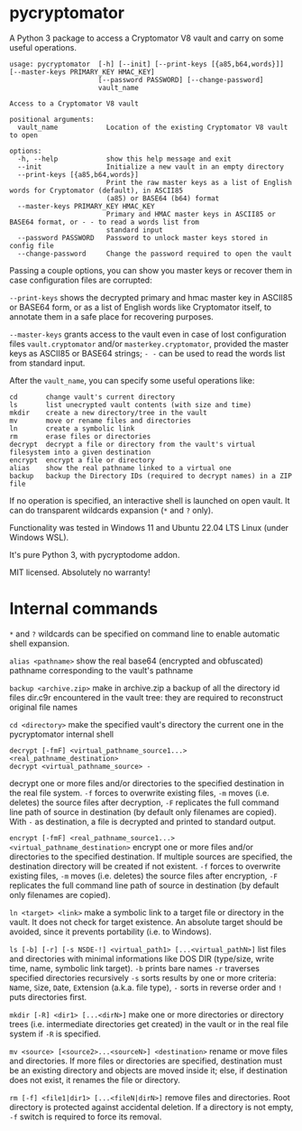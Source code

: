 # pycryptomator

A Python 3 package to access a Cryptomator V8 vault and carry on some useful operations.

```
usage: pycryptomator  [-h] [--init] [--print-keys [{a85,b64,words}]] [--master-keys PRIMARY_KEY HMAC_KEY]
                      [--password PASSWORD] [--change-password]
                      vault_name

Access to a Cryptomator V8 vault

positional arguments:
  vault_name            Location of the existing Cryptomator V8 vault to open

options:
  -h, --help            show this help message and exit
  --init                Initialize a new vault in an empty directory
  --print-keys [{a85,b64,words}]
                        Print the raw master keys as a list of English words for Cryptomator (default), in ASCII85
                        (a85) or BASE64 (b64) format
  --master-keys PRIMARY_KEY HMAC_KEY
                        Primary and HMAC master keys in ASCII85 or BASE64 format, or - - to read a words list from
                        standard input
  --password PASSWORD   Password to unlock master keys stored in config file
  --change-password     Change the password required to open the vault
```

Passing a couple options, you can show you master keys or recover them in case
configuration files are corrupted:

`--print-keys` shows the decrypted primary and hmac master key in ASCII85
or BASE64 form, or as a list of English words like Cryptomator itself, to
annotate them in a safe place for recovering purposes.

`--master-keys`  grants access to the vault even in case of lost configuration
files `vault.cryptomator` and/or `masterkey.cryptomator`, provided the master
keys as ASCII85 or BASE64 strings; `- -` can be used to read the words list
from standard input.


After the `vault_name`, you can specify some useful operations like:

```
cd       change vault's current directory
ls       list unecrypted vault contents (with size and time)
mkdir    create a new directory/tree in the vault
mv       move or rename files and directories
ln       create a symbolic link
rm       erase files or directories
decrypt  decrypt a file or directory from the vault's virtual filesystem into a given destination
encrypt  encrypt a file or directory
alias    show the real pathname linked to a virtual one
backup   backup the Directory IDs (required to decrypt names) in a ZIP file
```

If no operation is specified, an interactive shell is launched on open vault. It can do transparent wildcards expansion (`*` and `?` only).

Functionality was tested in Windows 11 and Ubuntu 22.04 LTS Linux (under Windows WSL).

It's pure Python 3, with pycryptodome addon.

MIT licensed.
Absolutely no warranty!


# Internal commands

`*` and `?` wildcards can be specified on command line to enable automatic shell expansion.


`alias <pathname>`
show the real base64 (encrypted and obfuscated) pathname corresponding to the
vault's pathname

`backup <archive.zip>`
make in archive.zip a backup of all the directory id files dir.c9r
encountered in the vault tree: they are required to reconstruct original file
names

`cd <directory>`
make the specified vault's directory the current one in the pycryptomator
internal shell

```
decrypt [-fmF] <virtual_pathname_source1...> <real_pathname_destination>
decrypt <virtual_pathname_source> -
```
decrypt one or more files and/or directories to the specified destination in the
real file system.
`-f` forces to overwrite existing files, `-m` moves (i.e. deletes) the source
files after decryption, `-F` replicates the full command line path of source
in destination (by default only filenames are copied).
With `-` as destination, a file is decrypted and printed to standard output.

`encrypt [-fmF] <real_pathname_source1...> <virtual_pathname_destination>`
encrypt one or more files and/or directories to the specified destination.
If multiple sources are specified, the destination directory will be created
if not existent.
`-f` forces to overwrite existing files, `-m` moves (i.e. deletes) the source
files after encryption, `-F` replicates the full command line path of source
in destination (by default only filenames are copied).

`ln <target> <link>`
make a symbolic link to a target file or directory in the vault.
It does not check for target existence.
An absolute target should be avoided, since it prevents portability
(i.e. to Windows).

`ls [-b] [-r] [-s NSDE-!] <virtual_path1> [...<virtual_pathN>]`
list files and directories with minimal informations like DOS DIR (type/size,
write time, name, symbolic link target).
`-b` prints bare names
`-r` traverses specified directories recursively
`-s` sorts results by one or more criteria: `N`ame, `S`ize, `D`ate, `E`xtension
(a.k.a. file type), `-` sorts in reverse order and `!` puts directories first.

`mkdir [-R] <dir1> [...<dirN>]`
make one or more directories or directory trees (i.e. intermediate directories
get created) in the vault or in the real file system if `-R` is specified.

`mv <source> [<source2>...<sourceN>] <destination>`
rename or move files and directories. If more files or directories are specified,
destination must be an existing directory and objects are moved inside it;
else, if destination does not exist, it renames the file or directory.

`rm [-f] <file1|dir1> [...<fileN|dirN>]`
remove files and directories. Root directory is protected against accidental
deletion. If a directory is not empty, `-f` switch is required to force its
removal.
